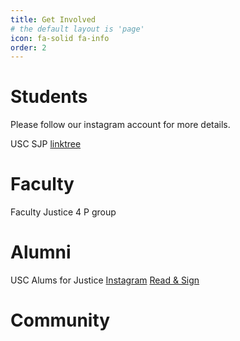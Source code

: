 ```yaml
---
title: Get Involved
# the default layout is 'page'
icon: fa-solid fa-info
order: 2
---
```


# Students
Please follow our instagram account for more details.

USC SJP [linktree](https://linktr.ee/uscsjp)
# Faculty
Faculty Justice 4 P group
# Alumni 
USC Alums for Justice
[Instagram](https://www.instagram.com/uscalums4justice)
[Read & Sign](bit.ly/divest-usc)
# Community


